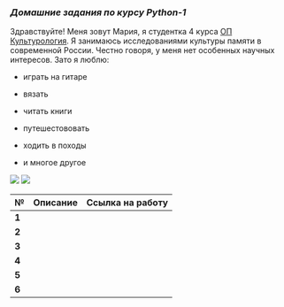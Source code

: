 ### *Домашние задания по курсу Python-1*

Здравствуйте! Меня зовут Мария, я студентка 4 курса [ОП Культурология](https://www.hse.ru/ba/cultural). Я занимаюсь исследованиями культуры памяти в современной России. Честно говоря, у меня нет особенных научных интересов. Зато я люблю:
+ играть на гитаре 
- вязать 
+ читать книги 
- путешестововать 
+ ходить в походы 
- и многое другое

![](https://img.hotels24.ua/photos/ria/new_images/1123/112316/11231629/11231629m.jpg)
![](https://vishivashka.ru/wp-content/uploads/den_buhgaltera_3-300x225.jpg)

**№**|**Описание**|**Ссылка на работу**
---|:---:|---:
**1**||
**2**||
**3**||
**4**||
**5**||
**6**||
